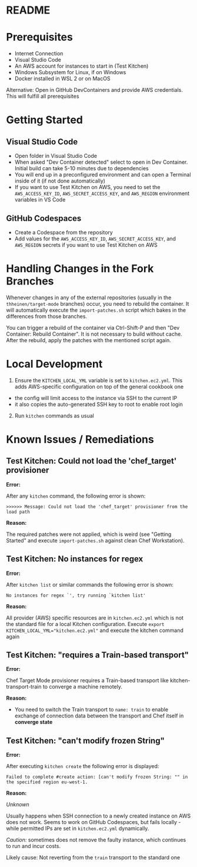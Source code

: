 # README

# Prerequisites

- Internet Connection
- Visual Studio Code
- An AWS account for instances to start in (Test Kitchen)
- Windows Subsystem for Linux, if on Windows
- Docker installed in WSL 2 or on MacOS

Alternative: Open in GitHub DevContainers and provide AWS credentials. This will fulfill all prerequisites

# Getting Started

## Visual Studio Code

- Open folder in Visual Studio Code
- When asked "Dev Container detected" select to open in Dev Container. Initial build can take 5-10 minutes due to dependencies
- You will end up in a preconfigured environment and can open a Terminal inside of it (if not done automatically)
- If you want to use Test Kitchen on AWS, you need to set the `AWS_ACCESS_KEY_ID`, `AWS_SECRET_ACCESS_KEY`, and `AWS_REGION` environment variables in VS Code

## GitHub Codespaces

- Create a Codespace from the repository
- Add values for the `AWS_ACCESS_KEY_ID`, `AWS_SECRET_ACCESS_KEY`, and `AWS_REGION` secrets if you want to use Test Kitchen on AWS

# Handling Changes in the Fork Branches

Whenever changes in any of the external repositories (usually in the `thheinen/target-mode` branches) occur, you need to rebuild the container. It will automatically execute the `import-patches.sh` script which bakes in the differences from those branches.

You can trigger a rebuild of the container via Ctrl-Shift-P and then "Dev Container: Rebuild Container". It is not necessary to build without cache. After the rebuild, apply the patches with the mentioned script again.

# Local Development

1. Ensure the `KITCHEN_LOCAL_YML` variable is set to `kitchen.ec2.yml`. This adds AWS-specific configuration on top of the general cookbook one
  - the config will limit access to the instance via SSH to the current IP
  - it also copies the auto-generated SSH key to root to enable root login
2. Run `kitchen` commands as usual

# Known Issues / Remediations

## Test Kitchen: Could not load the 'chef_target' provisioner

__Error:__

After any `kitchen` command, the following error is shown:
```
>>>>>> Message: Could not load the 'chef_target' provisioner from the load path
```

__Reason:__

The required patches were not applied, which is weird (see "Getting Started" and execute `import-patches.sh` against clean Chef Workstation).

## Test Kitchen: No instances for regex

__Error:__

After `kitchen list` or similar commands the following error is shown:
```
No instances for regex `', try running `kitchen list'
```

__Reason:__

All provider (AWS) specific resources are in `kitchen.ec2.yml` which is not the standard file for a local Kitchen configuration.
Execute `export KITCHEN_LOCAL_YML="kitchen.ec2.yml"` and execute the kitchen command again

## Test Kitchen: "requires a Train-based transport"

__Error:__

Chef Target Mode provisioner requires a Train-based transport like kitchen-transport-train to converge a machine remotely.

__Reason:__

- You need to switch the Train transport to `name: train` to enable exchange of connection data between the transport and Chef itself in __converge state__

## Test Kitchen: "can't modify frozen String"

__Error:__

After executing `kitchen create` the following error is displayed:

```
Failed to complete #create action: [can't modify frozen String: "" in the specified region eu-west-1.
```

__Reason:__

_Unknown_

Usually happens when SSH connection to a newly created instance on AWS does not work. Seems to work on GitHub Codespaces, but fails locally - while permitted IPs are set in `kitchen.ec2.yml` dynamically.

_Caution:_ sometimes does not remove the faulty instance, which continues to run and incur costs.

Likely cause: Not reverting from the `train` transport to the standard one
